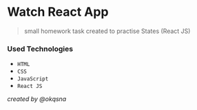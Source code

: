 # Watch React App
> small homework task created to practise States (React JS)

### Used Technologies
 - `HTML`
- `CSS`
- `JavaScript`
- `React JS`
 
 *created by @okqsna*

